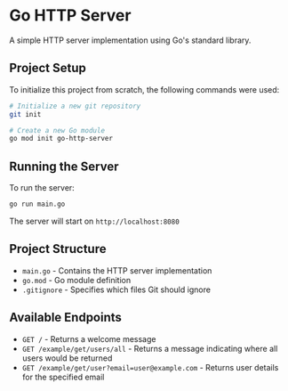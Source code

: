 # Go HTTP Server

A simple HTTP server implementation using Go's standard library.

## Project Setup

To initialize this project from scratch, the following commands were used:

```bash
# Initialize a new git repository
git init

# Create a new Go module
go mod init go-http-server
```

## Running the Server

To run the server:

```bash
go run main.go
```

The server will start on `http://localhost:8080`

## Project Structure

- `main.go` - Contains the HTTP server implementation
- `go.mod` - Go module definition
- `.gitignore` - Specifies which files Git should ignore

## Available Endpoints

- `GET /` - Returns a welcome message
- `GET /example/get/users/all` - Returns a message indicating where all users would be returned
- `GET /example/get/user?email=user@example.com` - Returns user details for the specified email
